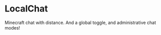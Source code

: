 LocalChat
=========

Minecraft chat with distance. And a global toggle, and administrative chat modes!
